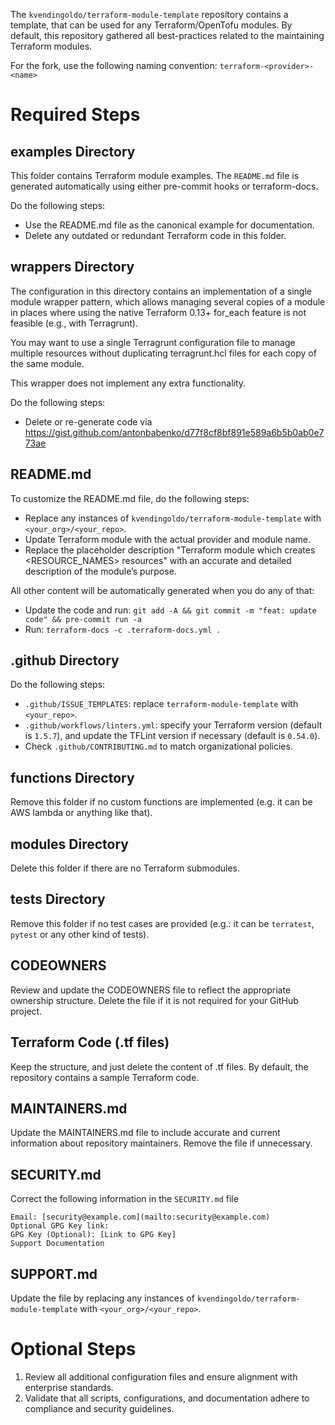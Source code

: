 The `kvendingoldo/terraform-module-template` repository contains a template, that can be used for any Terraform/OpenTofu modules. By default, this repository gathered all best-practices related to the maintaining Terraform modules.

For the fork, use the following naming convention:
`terraform-<provider>-<name>`

# Required Steps

## examples Directory
This folder contains Terraform module examples. The `README.md` file is generated automatically using either pre-commit hooks or terraform-docs.

Do the following steps:
* Use the README.md file as the canonical example for documentation.
* Delete any outdated or redundant Terraform code in this folder.

## wrappers Directory
The configuration in this directory contains an implementation of a single module wrapper pattern, which allows managing several copies of a module in places where using the native Terraform 0.13+ for_each feature is not feasible (e.g., with Terragrunt).

You may want to use a single Terragrunt configuration file to manage multiple resources without duplicating terragrunt.hcl files for each copy of the same module.

This wrapper does not implement any extra functionality.

Do the following steps:
* Delete or re-generate code via https://gist.github.com/antonbabenko/d77f8cf8bf891e589a6b5b0ab0e773ae

## README.md
To customize the README.md file, do the following steps:

* Replace any instances of `kvendingoldo/terraform-module-template` with `<your_org>/<your_repo>`.
* Update <PROVIDER> <NAME> Terraform module with the actual provider and module name.
* Replace the placeholder description "Terraform module which creates <RESOURCE_NAMES> resources" with an accurate and detailed description of the module’s purpose.

All other content will be automatically generated when you do any of that:
* Update the code and run: `git add -A && git commit -m "feat: update code" && pre-commit run -a`
* Run: `terraform-docs -c .terraform-docs.yml .`


## .github Directory
Do the following steps:
* `.github/ISSUE_TEMPLATES`: replace `terraform-module-template` with `<your_repo>`.
* `.github/workflows/linters.yml`: specify your Terraform version (default is `1.5.7`), and update the TFLint version if necessary (default is `0.54.0`).
* Check `.github/CONTRIBUTING.md` to match organizational policies.

## functions Directory
Remove this folder if no custom functions are implemented (e.g. it can be AWS lambda or anything like that).

## modules Directory
Delete this folder if there are no Terraform submodules.

## tests Directory
Remove this folder if no test cases are provided (e.g.: it can be `terratest`, `pytest` or any other kind of tests).

## CODEOWNERS
Review and update the CODEOWNERS file to reflect the appropriate ownership structure. Delete the file if it is not required for your GitHub project.

## Terraform Code (.tf files)
Keep the structure, and just delete the content of .tf files. By default, the repository contains a sample Terraform code.

## MAINTAINERS.md
Update the MAINTAINERS.md file to include accurate and current information about repository maintainers. Remove the file if unnecessary.

## SECURITY.md
Correct the following information in the `SECURITY.md` file

```
Email: [security@example.com](mailto:security@example.com)
Optional GPG Key link:
GPG Key (Optional): [Link to GPG Key]
Support Documentation
```

## SUPPORT.md
Update the file by replacing any instances of `kvendingoldo/terraform-module-template` with `<your_org>/<your_repo>`.


# Optional Steps
1. Review all additional configuration files and ensure alignment with enterprise standards.
2. Validate that all scripts, configurations, and documentation adhere to compliance and security guidelines.
